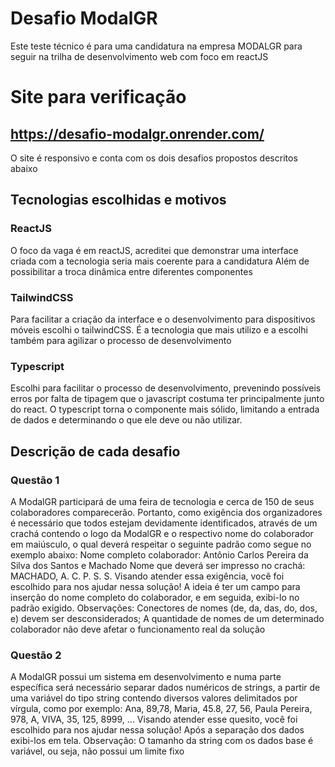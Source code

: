 # Desafio ModalGR 
Este teste técnico é para uma candidatura na empresa MODALGR para seguir na trilha de desenvolvimento web com foco em reactJS

# Site para verificação 
## https://desafio-modalgr.onrender.com/

O site é responsivo e conta com os dois desafios propostos descritos abaixo

## Tecnologias escolhidas e motivos 

### ReactJS
O foco da vaga é em reactJS, acreditei que demonstrar uma interface criada com a tecnologia seria mais coerente para a candidatura
Além de possibilitar a troca dinâmica entre diferentes componentes 

### TailwindCSS
Para facilitar a criação da interface e o desenvolvimento para dispositivos móveis escolhi o tailwindCSS. É a tecnologia que mais utilizo e a escolhi também para agilizar o processo de desenvolvimento

### Typescript
Escolhi para facilitar o processo de desenvolvimento, prevenindo possíveis erros por falta de tipagem que o javascript costuma ter principalmente junto do react. O typescript torna o componente mais sólido, limitando a entrada de dados e determinando o que ele deve ou não utilizar. 


## Descrição de cada desafio 

### Questão 1 
A ModalGR participará de uma feira de tecnologia e cerca de 150 de seus colaboradores comparecerão. Portanto,
como exigência dos organizadores é necessário que todos estejam devidamente identificados, através de um
crachá contendo o logo da ModalGR e o respectivo nome do colaborador em maiúsculo, o qual deverá respeitar
o seguinte padrão como segue no exemplo abaixo:
Nome completo colaborador: Antônio Carlos Pereira da Silva dos Santos e
Machado
Nome que deverá ser impresso no crachá: MACHADO, A. C. P. S. S.
Visando atender essa exigência, você foi escolhido para nos ajudar nessa solução!
A ideia é ter um campo para inserção do nome completo do colaborador, e em seguida, exibi-lo no padrão exigido.
Observações:
Conectores de nomes (de, da, das, do, dos, e) devem ser desconsiderados; A quantidade de nomes de um
determinado colaborador não deve afetar o funcionamento real da solução

### Questão 2 

A ModalGR possui um sistema em desenvolvimento e numa parte específica será necessário separar dados
numéricos de strings, a partir de uma variável do tipo string contendo diversos valores delimitados por vírgula,
como por exemplo:
Ana, 89,78, Maria, 45.8, 27, 56, Paula Pereira, 978, A, VIVA, 35, 125, 8999,
...
Visando atender esse quesito, você foi escolhido para nos ajudar nessa solução!
Após a separação dos dados exibi-los em tela.
Observação:
O tamanho da string com os dados base é variável, ou seja, não possui um limite fixo
